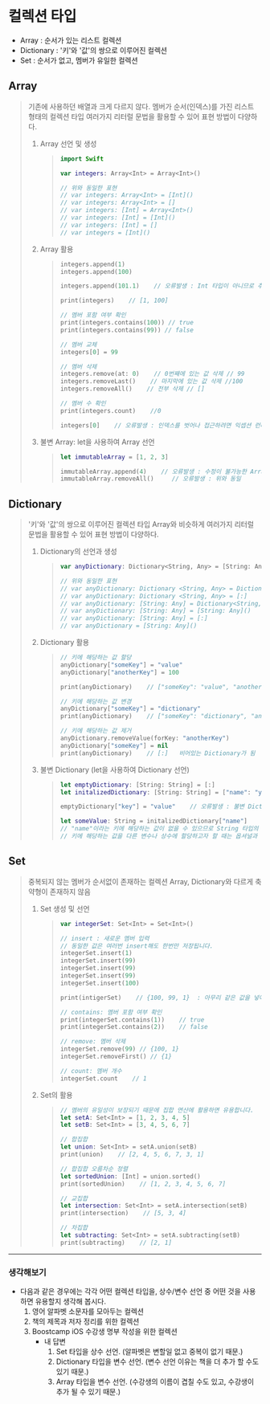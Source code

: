 # 컬렉션 타입
- Array : 순서가 있는 리스트 컬렉션
- Dictionary : '키'와 '값'의 쌍으로 이루어진 컬렉션
- Set : 순서가 없고, 멤버가 유일한 컬렉션


## Array
>기존에 사용하던 배열과 크게 다르지 않다.
>멤버가 순서(인덱스)를 가진 리스트 형태의 컬렉션 타입
>여러가지 리터럴 문법을 활용할 수 있어 표현 방법이 다양하다.
>
> 1. Array 선언 및 생성
>    >
>    >```swift
>    >import Swift
>    >
>    >var integers: Array<Int> = Array<Int>()
>    >
>    >// 위와 동일한 표현
>    >// var integers: Array<Int> = [Int]()
>    >// var integers: Array<Int> = []
>    >// var integers: [Int] = Array<Int>()
>    >// var integers: [Int] = [Int]()
>    >// var integers: [Int] = []
>    >// var integers = [Int]()
>    >```
>    
> 2. Array 활용
>    >```swift    
>    >integers.append(1)
>    >integers.append(100)
>    >
>    >integers.append(101.1)    // 오류발생 : Int 타입이 아니므로 추가할 수 없다.
>    >
>    >print(integers)    // [1, 100]
>    >
>    >// 멤버 포함 여부 확인
>    >print(integers.contains(100)) // true
>    >print(integers.contains(99)) // false
>    >
>    >// 멤버 교체
>    >integers[0] = 99
>    >
>    >// 멤버 삭제
>    >integers.remove(at: 0)    // 0번째에 있는 값 삭제 // 99
>    >integers.removeLast()    // 마지막에 있는 값 삭제 //100
>    >integers.removeAll()    // 전부 삭제 // []
>    >
>    >// 멤버 수 확인
>    >print(integers.count)    //0
>    >
>    >integers[0]    // 오류발생 : 인덱스를 벗어나 접근하려면 익셉션 런타임 오류발생
>    >```
>
> 3. 불변 Array: let을 사용하여 Array 선언
>    >```swift
>    >let immutableArray = [1, 2, 3]
>    >
>    >immutableArray.append(4)    // 오류발생 : 수정이 불가능한 Array이므로 멤버를 추가하거나 삭제할 수 없습니다
>    >immutableArray.removeAll()     // 오류발생 : 위와 동일
>    >```

## Dictionary
> '키'와 '값'의 쌍으로 이루어진 컬렉션 타입
> Array와 비슷하게 여러가지 리터럴 문법을 활용할 수 있어 표현 방법이 다양하다.
>
> 1. Dictionary의 선언과 생성
>    >```swift
>    >var anyDictionary: Dictionary<String, Any> = [String: Any]()    // Key가 String 타입이고 Value가 Any인 빈 Dictionary 생성
>    >
>    >// 위와 동일한 표현
>    >// var anyDictionary: Dictionary <String, Any> = Dictionary<String, Any>()
>    >// var anyDictionary: Dictionary <String, Any> = [:]
>    >// var anyDictionary: [String: Any] = Dictionary<String, Any>()
>    >// var anyDictionary: [String: Any] = [String: Any]()
>    >// var anyDictionary: [String: Any] = [:]
>    >// var anyDictionary = [String: Any]()
>    >```
> 
> 2. Dictionary 활용
>    >```swift
>    >// 키에 해당하는 값 할당
>    >anyDictionary["someKey"] = "value"
>    >anyDictionary["anotherKey"] = 100
>    >
>    >print(anyDictionary)    // ["someKey": "value", "anotherKey": 100]
>    >
>    >// 키에 해당하는 값 변경
>    >anyDictionary["someKey"] = "dictionary"
>    >print(anyDictionary)    // ["someKey": "dictionary", "anotherKey": 100]
>    >
>    >// 키에 해당하는 값 제거
>    >anyDictionary.removeValue(forKey: "anotherKey")
>    >anyDictionary["someKey"] = nil
>    >print(anyDictionary)    // [:]   비어있는 Dictionary가 됨
>    >```
>
> 3. 불변 Dictionary (let을 사용하여 Dictionary 선언)
>    >```swift
>    >let emptyDictionary: [String: String] = [:]
>    >let initalizedDictionary: [String: String] = ["name": "yagom", "gender": "male"]
>    >
>    >emptyDictionary["key"] = "value"    // 오류발생 : 불변 Dictionary이므로 값 변경 불가
>    >
>    >let someValue: String = initalizedDictionary["name"]    // 오류발생
>    >// "name"이라는 키에 해당하는 값이 없을 수 있으므로 String 타입의 값이 나올 것이라는 보장이 없습니다.
>    >// 키에 해당하는 값을 다른 변수나 상수에 할당하고자 할 때는 옵셔널과 타입 캐스팅 파트에서 다룹니다    
>    >```

## Set
>중복되지 않는 멤버가 순서없이 존재하는 컬렉션
>Array, Dictionary와 다르게 축약형이 존재하지 않음
>
>1. Set 생성 및 선언
>    >```swift    
>    >var integerSet: Set<Int> = Set<Int>()
>    >
>    >// insert : 새로운 멤버 입력
>    >// 동일한 값은 여러번 insert해도 한번만 저장됩니다.
>    >integerSet.insert(1)
>    >integerSet.insert(99)
>    >integerSet.insert(99)
>    >integerSet.insert(99)
>    >integerSet.insert(100)
>    >
>    >print(intigerSet)    // {100, 99, 1}  : 아무리 같은 값을 넣어도 한번만 추가됨.
>    >
>    >// contains: 멤버 포함 여부 확인
>    >print(integerSet.contains(1))    // true
>    >print(integerSet.contains(2))    // false
>    >
>    >// remove: 멤버 삭제
>    >integerSet.remove(99) // {100, 1}
>    >integerSet.removeFirst() // {1}
>    >
>    >// count: 멤버 개수
>    >integerSet.count    // 1
>    >```
>
> 2. Set의 활용
>    >```swift
>    >// 멤버의 유일성이 보장되기 때문에 집합 연산에 활용하면 유용합니다.
>    >let setA: Set<Int> = [1, 2, 3, 4, 5]
>    >let setB: Set<Int> = [3, 4, 5, 6, 7]
>    >
>    >// 합집합
>    >let union: Set<Int> = setA.union(setB)
>    >print(union)    // [2, 4, 5, 6, 7, 3, 1]
>    >
>    >// 합집합 오름차순 정렬
>    >let sortedUnion: [Int] = union.sorted()
>    >print(sortedUnion)    // [1, 2, 3, 4, 5, 6, 7]
>    >
>    >// 교집합
>    >let intersection: Set<Int> = setA.intersection(setB)
>    >print(intersection)    // [5, 3, 4]
>    >
>    >// 차집합
>    >let subtracting: Set<Int> = setA.subtracting(setB)
>    >print(subtracting)    // [2, 1]
>    >```
    
***


### 생각해보기

* 다음과 같은 경우에는 각각 어떤 컬렉션 타입을, 상수/변수 선언 중 어떤 것을 사용하면 유용할지 생각해 봅시다. 
    1. 영어 알파벳 소문자를 모아두는 컬렉션
    2. 책의 제목과 저자 정리를 위한 컬렉션
    3. Boostcamp iOS 수강생 명부 작성을 위한 컬렉션
        * 내 답변
            1. Set 타입을 상수 선언. (알파벳은 변할일 없고 중복이 없기 때문.)
            2. Dictionary 타입을 변수 선언. (변수 선언 이유는 책을 더 추가 할 수도 있기 때문.)
            3. Array 타입을 변수 선언. (수강생의 이름이 겹칠 수도 있고, 수강생이 추가 될 수 있기 때문.)
